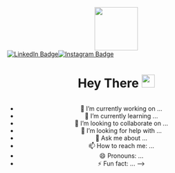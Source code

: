 <div id="header" align="center">
  <img src= https://i.gifer.com/39Cg.gif width="100"/>

  <div id="badges" align="center" style="display: flex; flex-direction: column; justify-content: center">
    <div style="display: flex">
      <a href="https://www.linkedin.com/in/kristian-adi-0a527b2a2/">
        <img src="https://img.shields.io/badge/LinkedIn-blue?style=for-the-badge&logo=linkedin&logoColor=white" alt="LinkedIn Badge"/>
      </a>
      <a href="https://instagram.com/Ian_krist/">
        <img src="https://img.shields.io/badge/Instagram-E4405F?style=for-the-badge&logo=instagram&logoColor=white" alt="Instagram Badge"/>
      </a>
    </div>

  <h1 align="center">
    Hey There
    <img src="https://i.gifer.com/39Cg.gif" width="30"/>
  </h1>
</div>


- 🔭 I’m currently working on ...
- 🌱 I’m currently learning ...
- 👯 I’m looking to collaborate on ...
- 🤔 I’m looking for help with ...
- 💬 Ask me about ...
- 📫 How to reach me: ...
- 😄 Pronouns: ...
- ⚡ Fun fact: ...
-->
